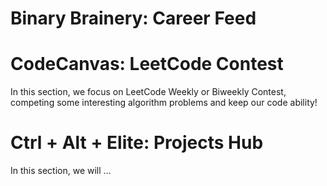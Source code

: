 # Binary Brainery: Career Feed



# CodeCanvas: LeetCode Contest

In this section, we focus on LeetCode Weekly or Biweekly Contest, competing some interesting algorithm problems and keep our code ability!

# Ctrl + Alt + Elite: Projects Hub 

In this section, we will ...
